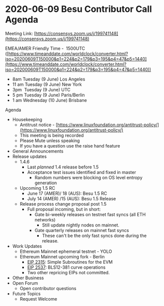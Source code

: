 # 2020-06-09 Besu Contributor Call Agenda

Meeting Link: [https://consensys.zoom.us/j/199741148](https://consensys.zoom.us/j/199741148)

EMEA/AMER Friendly Time -  1500UTC ([https://www.timeanddate.com/worldclock/converter.html?iso=20200609T150000&p1=224&p2=179&p3=195&p4=47&p5=1440](https://www.timeanddate.com/worldclock/converter.html?iso=202000609T150000&p1=224&p2=179&p3=195&p4=47&p5=1440))

- 8am Tuesday (9 June) Los Angeles
- 11 am Tuesday (9 June) New York
- 3pm  Tuesday (9 June) UTC
- 5 pm Tuesday (9 June) Paris/Berlin
- 1 am Wednesday (10 June) Brisbane

Agenda

- Housekeeping
  - Antitrust notice - [https://www.linuxfoundation.org/antitrust-policy/](https://www.linuxfoundation.org/antitrust-policy/)
  - This meeting is being recorded
  - Please Mute unless speaking
  - If you have a question use the raise hand feature
- General Announcements
- Release updates
  - 1.4.6
    - Last *planned* 1.4 release before 1.5
    - Acceptance test issues identified and fixed in master
      - Random numbers were blocking on OS level entropy generation
  - Upcoming 1.5 RC 
    - June 17 (AMER)/ 18 (AUS): Besu 1.5 RC
    - July 14 (AMER) /15 (AUS): Besu 1.5 Release
  - Release process change proposal post 1.5
    - Full proposal incoming, but in short:
      - Gate bi-weekly releases on testnet fast syncs (all ETH networks)
        - Still update nightly nodes on mainnet.
      - Gate quarterly releases on mainnet fast syncs
        - These can't be the only fast syncs done during the release. 
- Work Updates
  - Ethereum Mainnet ephemeral testnet - YOLO
  - Ethereum Mainnet upcoming fork - Berlin
    - [EIP 2315](https://github.com/ethereum/EIPs/pull/2576): Simple Subroutines for the EVM
    - [EIP 2537](https://github.com/ethereum/EIPs/pull/2537): BLS12-381 curve operations
    - Two other repricing EIPs not committed.
- Other Business
- Open Forum  
  - Open contributor questions
- Future Topics
  - Request Welcome